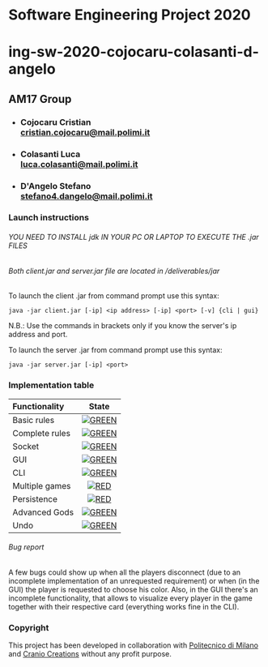 # Software Engineering Project 2020
# ing-sw-2020-cojocaru-colasanti-d-angelo

## AM17 Group

- ### Cojocaru Cristian <br>cristian.cojocaru@mail.polimi.it
- ### Colasanti Luca <br>luca.colasanti@mail.polimi.it
- ### D'Angelo Stefano <br>stefano4.dangelo@mail.polimi.it

### Launch instructions
###### YOU NEED TO INSTALL jdk IN YOUR PC OR LAPTOP TO EXECUTE THE .jar FILES
###### Both client.jar and server.jar file are located in */deliverables/jar*

To launch the client .jar from command prompt use this syntax:
```
java -jar client.jar [-ip] <ip address> [-ip] <port> [-v] {cli | gui}
```
N.B.: Use the commands in brackets only if you know the server's ip address and port.

To launch the server .jar from command prompt use this syntax:
```
java -jar server.jar [-ip] <port>
```
### Implementation table
| Functionality | State |
|:-----------------------|:------------------------------------:|
| Basic rules | [![GREEN](https://placehold.it/15/44bb44/44bb44)](#) |
| Complete rules | [![GREEN](https://placehold.it/15/44bb44/44bb44)](#) |
| Socket | [![GREEN](https://placehold.it/15/44bb44/44bb44)](#) |
| GUI | [![GREEN](https://placehold.it/15/44bb44/44bb44)](#) |
| CLI | [![GREEN](https://placehold.it/15/44bb44/44bb44)](#) |
| Multiple games | [![RED](https://placehold.it/15/f03c15/f03c15)](#) |
| Persistence | [![RED](https://placehold.it/15/f03c15/f03c15)](#) |
| Advanced Gods | [![GREEN](https://placehold.it/15/44bb44/44bb44)](#) |
| Undo | [![GREEN](https://placehold.it/15/44bb44/44bb44)](#) |

<!--
[![RED](https://placehold.it/15/f03c15/f03c15)](#)
[![YELLOW](https://placehold.it/15/ffdd00/ffdd00)](#)
[![GREEN](https://placehold.it/15/44bb44/44bb44)](#)
-->

###### Bug report
A few bugs could show up when all the players disconnect (due to an incomplete implementation of an unrequested requirement) or when (in the GUI) the player is requested to choose his color. Also, in the GUI there's an incomplete functionality, that allows to visualize every player in the game together with their respective card (everything works fine in the CLI).

### Copyright
This project has been developed in collaboration with [Politecnico di Milano](https://polimi.it/) and [Cranio Creations](http://www.craniocreations.it/) without any profit purpose.
